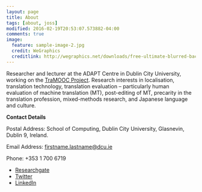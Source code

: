 ```yaml
---
layout: page
title: About
tags: [about, joss]
modified: 2016-02-19T20:53:07.573882-04:00
comments: true
image:
  feature: sample-image-2.jpg
  credit: WeGraphics
  creditlink: http://wegraphics.net/downloads/free-ultimate-blurred-background-pack/
---
```

Researcher and lecturer at the ADAPT Centre in Dublin City University, working on the <a href="http://tramooc.eu">TraMOOC Project</a>. Research interests in localisation, translation technology, translation evaluation – particularly human evaluation of machine translation (MT), post-editing of MT, precarity in the translation profession, mixed-methods research, and Japanese language and culture.

<b>Contact Details</b>

Postal Address: School of Computing, Dublin City University, Glasnevin, Dublin 9, Ireland.

Email Address: firstname.lastname@dcu.ie 

Phone: +353 1 700 6719

* <a href="https://www.researchgate.net/profile/Joss_Moorkens">Researchgate</a>
* <a href="https://twitter.com/Jossmo">Twitter</a>
* <a href="https://ie.linkedin.com/in/jossmo">LinkedIn</a>
